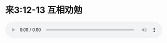 # 来3:12-13 互相劝勉

<audio style="width: 100%;" preload="false" controls controlslist="nodownload"><source src="http://file.simai.life/audio/mp3/old/27326.mp3" type="audio/mpeg">Your browser does not support the audio element.</audio>


